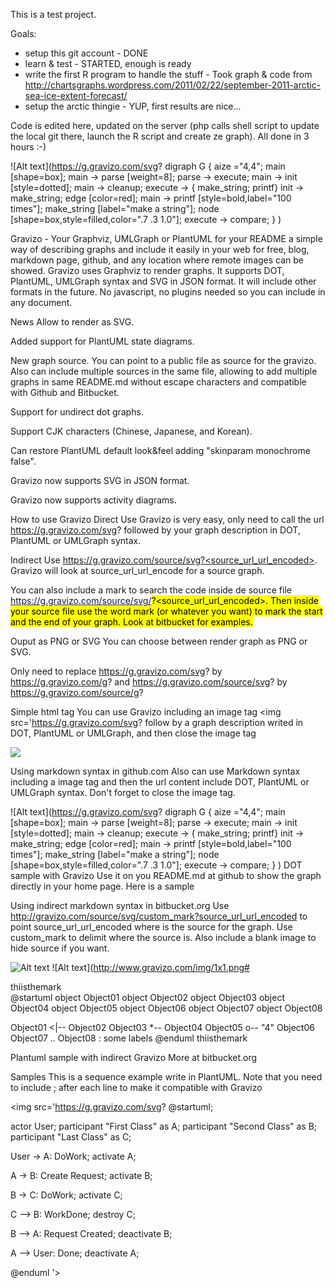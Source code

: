 This is a test project.

Goals:
- setup this git account - DONE
- learn & test - STARTED, enough is ready
- write the first R program to handle the stuff - Took graph & code from http://chartsgraphs.wordpress.com/2011/02/22/september-2011-arctic-sea-ice-extent-forecast/
- setup the arctic thingie - YUP, first results are nice...

Code is edited here, updated on the server (php calls shell script to update the local git there, launch the R script and create ze graph). 
All done in 3 hours :-)



![Alt text](https://g.gravizo.com/svg?
  digraph G {
    aize ="4,4";
    main [shape=box];
    main -> parse [weight=8];
    parse -> execute;
    main -> init [style=dotted];
    main -> cleanup;
    execute -> { make_string; printf}
    init -> make_string;
    edge [color=red];
    main -> printf [style=bold,label="100 times"];
    make_string [label="make a string"];
    node [shape=box,style=filled,color=".7 .3 1.0"];
    execute -> compare;
  }
)


Gravizo - Your Graphviz, UMLGraph or PlantUML for your README
a simple way of describing graphs and include it easily in your web for free, blog, markdown page, github, and any location where remote images can be showed. Gravizo uses Graphviz to render graphs. It supports DOT, PlantUML, UMLGraph syntax and SVG in JSON format. It will include other formats in the future. No javascript, no plugins needed so you can include in any document.

News
Allow to render as SVG.

Added support for PlantUML state diagrams.

New graph source. You can point to a public file as source for the gravizo. Also can include multiple sources in the same file, allowing to add multiple graphs in same README.md without escape characters and compatible with Github and Bitbucket.

Support for undirect dot graphs.

Support CJK characters (Chinese, Japanese, and Korean).

Can restore PlantUML default look&feel adding "skinparam monochrome false".

Gravizo now supports SVG in JSON format.

Gravizo now supports activity diagrams.

How to use Gravizo
Direct
Use Gravizo is very easy, only need to call the url https://g.gravizo.com/svg? followed by your graph description in DOT, PlantUML or UMLGraph syntax.

Indirect
Use https://g.gravizo.com/source/svg?<source_url_url_encoded>. Gravizo will look at source_url_url_encode for a source graph.

You can also include a mark to search the code inside de source file https://g.gravizo.com/source/svg/<mark>?<source_url_url_encoded>. Then inside your source file use the word mark (or whatever you want) to mark the start and the end of your graph. Look at bitbucket for examples.

Ouput as PNG or SVG
You can choose between render graph as PNG or SVG.

Only need to replace https://g.gravizo.com/svg? by https://g.gravizo.com/g? and https://g.gravizo.com/source/svg? by https://g.gravizo.com/source/g?

Simple html tag
You can use Gravizo including an image tag <img src='https://g.gravizo.com/svg? follow by a graph description writed in DOT, PlantUML or UMLGraph, and then close the image tag

<img src='https://g.gravizo.com/svg?
 digraph G {
   main -> parse -> execute;
   main -> init;
   main -> cleanup;
   execute -> make_string;
   execute -> printf
   init -> make_string;
   main -> printf;
   execute -> compare;
 }
'/>

Using markdown syntax in github.com
Also can use Markdown syntax including a image tag and then the url content include DOT, PlantUML or UMLGraph syntax. Don't forget to close the image tag.

![Alt text](https://g.gravizo.com/svg?
  digraph G {
    aize ="4,4";
    main [shape=box];
    main -> parse [weight=8];
    parse -> execute;
    main -> init [style=dotted];
    main -> cleanup;
    execute -> { make_string; printf}
    init -> make_string;
    edge [color=red];
    main -> printf [style=bold,label="100 times"];
    make_string [label="make a string"];
    node [shape=box,style=filled,color=".7 .3 1.0"];
    execute -> compare;
  }
)
DOT sample with Gravizo
Use it on you README.md at github to show the graph directly in your home page. Here is a sample

Using indirect markdown syntax in bitbucket.org
Use http://gravizo.com/source/svg/custom_mark?source_url_url_encoded to point source_url_url_encoded where is the source for the graph. Use custom_mark to delimit where the source is. Also include a blank image to hide source if you want.

![Alt text](https://g.gravizo.com/source/svg/thiisthemark?http%3A%2F%2Fwww.gravizo.com)
![Alt text](http://www.gravizo.com/img/1x1.png#

thiisthemark        
@startuml
object Object01
object Object02
object Object03
object Object04
object Object05
object Object06
object Object07
object Object08

Object01 <|-- Object02
Object03 *-- Object04
Object05 o-- "4" Object06
Object07 .. Object08 : some labels
@enduml
thiisthemark        
        
Plantuml sample with indirect Gravizo
More at bitbucket.org

Samples
This is a sequence example write in PlantUML. Note that you need to include ; after each line to make it compatible with Gravizo

<img src='https://g.gravizo.com/svg?
@startuml;

actor User;
participant "First Class" as A;
participant "Second Class" as B;
participant "Last Class" as C;

User -> A: DoWork;
activate A;

A -> B: Create Request;
activate B;

B -> C: DoWork;
activate C;

C --> B: WorkDone;
destroy C;

B --> A: Request Created;
deactivate B;

A --> User: Done;
deactivate A;

@enduml
'>
    
